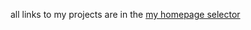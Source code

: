 all links to my projects are in the <a href="https://omgwer.github.io/ispring_learn/index.html"> my homepage selector</a>
